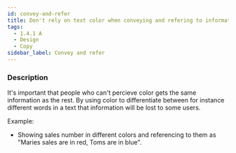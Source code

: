 ```yaml
---
id: convey-and-refer
title: Don't rely on text color when conveying and refering to information
tags:
  - 1.4.1 A
  - Design
  - Copy
sidebar_label: Convey and refer
---
```


### Description

It's important that people who can't percieve color gets the same information as the rest. By using color to differentiate between for instance different words in a text that information will be lost to some users.

Example:

- Showing sales number in different colors and referencing to them as "Maries sales are in red, Toms are in blue".

